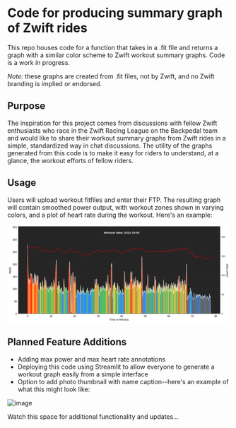 # Code for producing summary graph of Zwift rides
This repo houses code for a function that takes in a .fit file and returns a graph with a similar color scheme to Zwift workout summary graphs.  Code is a work in progress.

_Note:_  these graphs are created from .fit files, not by Zwift, and no Zwift branding is implied or endorsed.  

## Purpose
The inspiration for this project comes from discussions with fellow Zwift enthusiasts who race in the Zwift Racing League on the Backpedal team and would like to share their workout summary graphs from Zwift rides in a simple, standardized way in chat discussions.  The utility of the graphs generated from this code is to make it easy for riders to understand, at a glance, the workout efforts of fellow riders.

## Usage
Users will upload workout fitfiles and enter their FTP.  The resulting graph will contain smoothed power output, with workout zones shown in varying colors, and a plot of heart rate during the workout.  Here's an example:

![image](https://github.com/gdurante2019/graph-workout-streamlit/blob/main/example-graph-no-photo-022022.png)


## Planned Feature Additions
* Adding max power and max heart rate annotations 
* Deploying this code using Streamlit to allow everyone to generate a workout graph easily from a simple interface
* Option to add photo thumbnail with name caption--here's an example of what this might look like:


![image](https://user-images.githubusercontent.com/46698605/138544965-b8c72825-1860-4d2f-9b5f-85c8e9563844.png)


Watch this space for additional functionality and updates...

